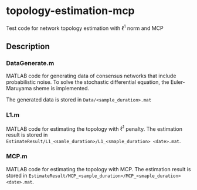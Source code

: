# topology-estimation-mcp
Test code for network topology estimation with $`\ell^1`$ norm and MCP

## Description
### DataGenerate.m
MATLAB code for generating data of consensus networks that include probabilistic noise.
To solve the stochastic differential equation, the Euler-Maruyama sheme is implemented.

The generated data is stored in `Data/<sample_duration>.mat`

### L1.m
MATLAB code for estimating the topology with $`\ell^1`$ penalty.
The estimation result is stored in `EstimateResult/L1_<samle_duration>/L1_<smaple_duration> <date>.mat`.

### MCP.m
MATLAB code for estimating the topology with MCP.
The estimation result is stored in `EstimateResult/MCP_<sample_duration>/MCP_<smaple_duration> <date>.mat`.
